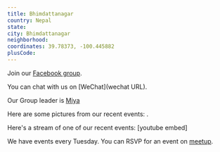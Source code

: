 ```yaml
---
title: Bhimdattanagar
country: Nepal
state: 
city: Bhimdattanagar
neighborhood: 
coordinates: 39.78373, -100.445882
plusCode:
---
```

Join our [Facebook group](https://www.facebook.com/groups/free.code.camp.bhimdattanagar).

You can chat with us on [WeChat](wechat URL).

Our Group leader is [Miya](freecodecamp.org/miya)

Here are some pictures from our recent events:
![]().

Here's a stream of one of our recent events:
[youtube embed]

We have events every Tuesday. You can RSVP for an event on [meetup](meetupurl).
